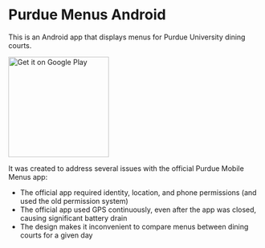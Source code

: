 # Purdue Menus Android

This is an Android app that displays menus for Purdue University dining courts.

<a href='https://play.google.com/store/apps/details?id=com.moufee.purduemenus&pcampaignid=MKT-Other-global-all-co-prtnr-py-PartBadge-Mar2515-1'>
<img width="200" alt='Get it on Google Play' src='https://play.google.com/intl/en_us/badges/images/generic/en_badge_web_generic.png'/></a>

It was created to address several issues with the official Purdue Mobile Menus app:
- The official app required identity, location, and phone permissions (and used the old permission system)
- The official app used GPS continuously, even after the app was closed, causing significant battery drain
- The design makes it inconvenient to compare menus between dining courts for a given day
